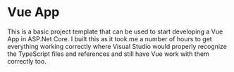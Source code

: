 # Vue App

This is a basic project template that can be used to start developing a
Vue App in ASP.Net Core. I built this as it took me a number of hours
to get everything working correctly where Visual Studio would properly
recognize the TypeScript files and references and still have Vue work
with them correctly too.
